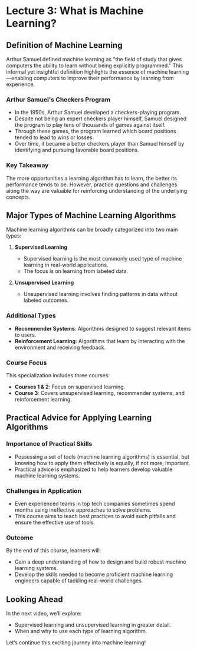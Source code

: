 # Lecture 3: What is Machine Learning?

## Definition of Machine Learning
Arthur Samuel defined machine learning as "the field of study that gives computers the ability to learn without being explicitly programmed." This informal yet insightful definition highlights the essence of machine learning—enabling computers to improve their performance by learning from experience.

### Arthur Samuel's Checkers Program
- In the 1950s, Arthur Samuel developed a checkers-playing program.
- Despite not being an expert checkers player himself, Samuel designed the program to play tens of thousands of games against itself.
- Through these games, the program learned which board positions tended to lead to wins or losses.
- Over time, it became a better checkers player than Samuel himself by identifying and pursuing favorable board positions.

### Key Takeaway
The more opportunities a learning algorithm has to learn, the better its performance tends to be. However, practice questions and challenges along the way are valuable for reinforcing understanding of the underlying concepts.

## Major Types of Machine Learning Algorithms
Machine learning algorithms can be broadly categorized into two main types:

1. **Supervised Learning**
   - Supervised learning is the most commonly used type of machine learning in real-world applications.
   - The focus is on learning from labeled data.

2. **Unsupervised Learning**
   - Unsupervised learning involves finding patterns in data without labeled outcomes.

### Additional Types
- **Recommender Systems**: Algorithms designed to suggest relevant items to users.
- **Reinforcement Learning**: Algorithms that learn by interacting with the environment and receiving feedback.

### Course Focus
This specialization includes three courses:
- **Courses 1 & 2**: Focus on supervised learning.
- **Course 3**: Covers unsupervised learning, recommender systems, and reinforcement learning.

## Practical Advice for Applying Learning Algorithms
### Importance of Practical Skills
- Possessing a set of tools (machine learning algorithms) is essential, but knowing how to apply them effectively is equally, if not more, important.
- Practical advice is emphasized to help learners develop valuable machine learning systems.

### Challenges in Application
- Even experienced teams in top tech companies sometimes spend months using ineffective approaches to solve problems.
- This course aims to teach best practices to avoid such pitfalls and ensure the effective use of tools.

### Outcome
By the end of this course, learners will:
- Gain a deep understanding of how to design and build robust machine learning systems.
- Develop the skills needed to become proficient machine learning engineers capable of tackling real-world challenges.

## Looking Ahead
In the next video, we’ll explore:
- Supervised learning and unsupervised learning in greater detail.
- When and why to use each type of learning algorithm.

Let’s continue this exciting journey into machine learning!

